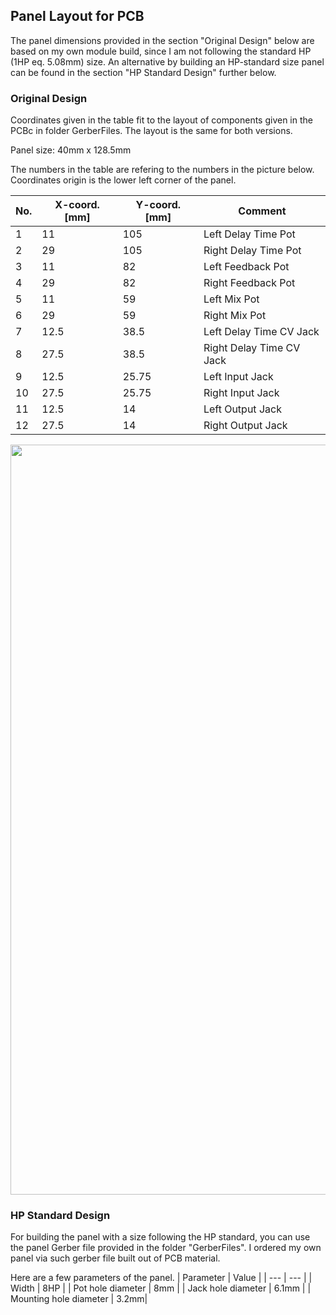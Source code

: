## Panel Layout for PCB

The panel dimensions provided in the section "Original Design" below are based on my own module build, since I am not following the standard HP (1HP eq. 5.08mm) size. An alternative by building an HP-standard size panel can be found in the section "HP Standard Design" further below.

### Original Design
Coordinates given in the table fit to the layout of components given in the PCBc in folder GerberFiles.
The layout is the same for both versions.

Panel size: 40mm x 128.5mm

The numbers in the table are refering to the numbers in the picture below.
Coordinates origin is the lower left corner of the panel.


| No. | X-coord. [mm] | Y-coord. [mm] | Comment |
| --- | --- | --- | --- |
| 1 | 11 | 105 | Left Delay Time Pot |
| 2 | 29 | 105 | Right Delay Time Pot |
| 3 | 11 | 82 | Left Feedback Pot |
| 4 | 29 | 82 | Right Feedback Pot |
| 5 | 11 | 59 | Left Mix Pot |
| 6 | 29 | 59 | Right Mix Pot |
| 7 | 12.5 | 38.5 | Left Delay Time CV Jack |
| 8 | 27.5 | 38.5 | Right Delay Time CV Jack |
| 9 | 12.5 | 25.75 | Left Input Jack |
| 10 | 27.5| 25.75 | Right Input Jack |
| 11 | 12.5 | 14 | Left Output Jack |
| 12 | 27.5 | 14 | Right Output Jack |

<img height="1200" src="https://github.com/TOILmodular/DualDelay/assets/97026614/798c1be0-e299-46b1-a8e5-87988a1bfcac">

### HP Standard Design

For building the panel with a size following the HP standard, you can use the panel Gerber file provided in the folder "GerberFiles".
I ordered my own panel via such gerber file built out of PCB material.

Here are a few parameters of the panel.
| Parameter | Value |
| --- | --- |
| Width | 8HP |
| Pot hole diameter | 8mm |
| Jack hole diameter | 6.1mm |
| Mounting hole diameter | 3.2mm|
